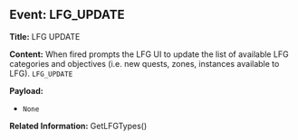 ## Event: LFG_UPDATE

**Title:** LFG UPDATE

**Content:**
When fired prompts the LFG UI to update the list of available LFG categories and objectives (i.e. new quests, zones, instances available to LFG).
`LFG_UPDATE`

**Payload:**
- `None`

**Related Information:**
GetLFGTypes()